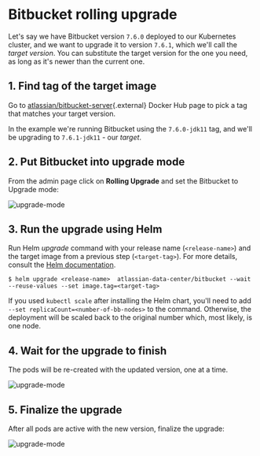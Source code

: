 # Bitbucket rolling upgrade
Let's say we have Bitbucket version `7.6.0` deployed to our Kubernetes cluster, and we want to upgrade it to version
`7.6.1`, which we'll call the *target version*. You can substitute the target version for the one you need, as long as
it's newer than the current one.

## 1. Find tag of the target image

Go to [atlassian/bitbucket-server](https://hub.docker.com/r/atlassian/bitbucket-server/tags){.external}
Docker Hub page to pick a tag that matches your target version.

In the example we're running Bitbucket using the `7.6.0-jdk11` tag, and we'll be upgrading to `7.6.1-jdk11` - our *target*.

## 2. Put Bitbucket into upgrade mode

From the admin page click on **Rolling Upgrade** and set the Bitbucket to Upgrade mode:

  ![upgrade-mode](../../assets/images/bitbucket-upgrade-1.png)

## 3. Run the upgrade using Helm

Run Helm *upgrade* command with your release name (`<release-name>`) and the target image from a previous step
(`<target-tag>`). For more details, consult the [Helm documentation](https://helm.sh/docs/).

 ```shell
 $ helm upgrade <release-name>  atlassian-data-center/bitbucket --wait --reuse-values --set image.tag=<target-tag>
 ```

If you used `kubectl scale` after installing the Helm chart, you'll need to add `--set
replicaCount=<number-of-bb-nodes>` to the command. Otherwise, the deployment will be scaled back to the original
number which, most likely, is one node.

## 4. Wait for the upgrade to finish
The pods will be re-created with the updated version, one at a time.

![upgrade-mode](../../assets/images/bitbucket-upgrade-2.png)

## 5. Finalize the upgrade
After all pods are active with the new version, finalize the upgrade:

![upgrade-mode](../../assets/images/bitbucket-upgrade-3.png)
